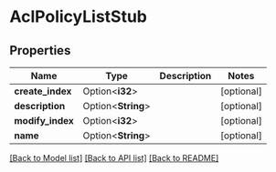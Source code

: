 # AclPolicyListStub

## Properties

Name | Type | Description | Notes
------------ | ------------- | ------------- | -------------
**create_index** | Option<**i32**> |  | [optional]
**description** | Option<**String**> |  | [optional]
**modify_index** | Option<**i32**> |  | [optional]
**name** | Option<**String**> |  | [optional]

[[Back to Model list]](../README.md#documentation-for-models) [[Back to API list]](../README.md#documentation-for-api-endpoints) [[Back to README]](../README.md)



